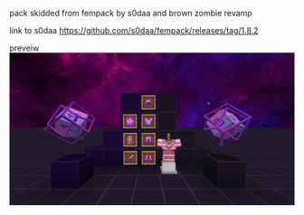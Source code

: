 pack skidded from fempack by s0daa and brown zombie revamp 

link to s0daa https://github.com/s0daa/fempack/releases/tag/1.8.2 

preveiw 
![](/preveiw.png)
